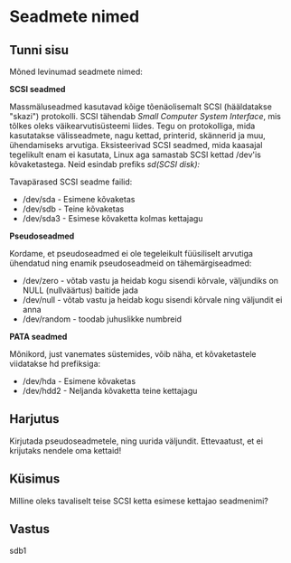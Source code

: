 # Seadmete nimed

## Tunni sisu

Mõned levinumad seadmete nimed:

<b>SCSI seadmed</b>

Massmäluseadmed kasutavad kõige tõenäolisemalt SCSI (hääldatakse "skazi") protokolli. SCSI tähendab *Small Computer System Interface*, mis tõlkes oleks väikearvutisüsteemi liides. Tegu on protokolliga, mida kasutatakse välisseadmete, nagu kettad, printerid, skännerid ja muu, ühendamiseks arvutiga. Eksisteerivad SCSI seadmed, mida kaasajal tegelikult enam ei kasutata, Linux aga samastab SCSI kettad /dev'is kõvaketastega. Neid esindab prefiks *sd(SCSI disk):*

Tavapärased SCSI seadme failid:

<ul>
<li>/dev/sda - Esimene kõvaketas</li>
<li>/dev/sdb - Teine kõvaketas</li>
<li>/dev/sda3 - Esimese kõvaketta kolmas kettajagu</li>
</ul>

<b>Pseudoseadmed</b>

Kordame, et pseudoseadmed ei ole tegeleikult füüsiliselt arvutiga ühendatud ning enamik pseudoseadmeid on tähemärgiseadmed:

<ul>
<li>/dev/zero - võtab vastu ja heidab kogu sisendi kõrvale, väljundiks on NULL (nullväärtus) baitide jada</li>
<li>/dev/null - võtab vastu ja heidab kogu sisendi kõrvale  ning väljundit ei anna </li>
<li>/dev/random - toodab juhuslikke numbreid</li>
</ul>

<b>PATA seadmed</b>

Mõnikord, just vanemates süstemides, võib näha, et kõvaketastele viidatakse hd prefiksiga:

<ul>
<li>/dev/hda - Esimene kõvaketas</li>
<li>/dev/hdd2 - Neljanda kõvaketta teine kettajagu</li>
</ul> 

## Harjutus

Kirjutada pseudoseadmetele, ning uurida väljundit. Ettevaatust, et ei krijutaks nendele oma kettaid!

## Küsimus

Milline oleks tavaliselt teise SCSI ketta esimese kettajao seadmenimi?

## Vastus

sdb1
